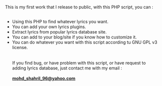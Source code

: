 This is my first work that I release to public, with this PHP script, you can :
<br><br>
- Using this PHP to find whatever lyrics you want. <br>
- You can add your own lyrics plugins. <br>
- Extract lyrics from popular lyrics database site. <br>
- You can add to your blog/site if you know how to customize it. <br>
- You can do whatever you want with this script according tu GNU GPL v3 license. <br>
<br> <br>
If you find bug, or have problem with this script, or have request to adding lyrics database, just contact me with my email : <br><br>
<b>mohd_shahril_96@yahoo.com</b>